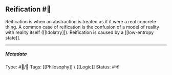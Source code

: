 ## Reification  #🧠 

Reification is when an abstraction is treated as if it were a real concrete thing. A common case of reification is the confusion of a model of reality with reality itself ([[Idolatry]]). Reification is caused by a [[low-entropy state]].

___

##### Metadata

Type: #🔵/🔵 
Tags: [[Philosophy]] / [[Logic]]
Status: #☀️ 